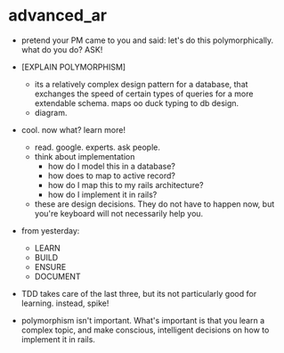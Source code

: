 # advanced_ar


- pretend your PM came to you and said: let's do this polymorphically. what do you do? ASK!

- [EXPLAIN POLYMORPHISM]
  - its a relatively complex design pattern for a database, that exchanges the speed of certain types of queries for a more extendable schema. maps oo duck typing to db design.
  - diagram.

- cool. now what? learn more!
  - read. google. experts. ask people.
  - think about implementation
    - how do I model this in a database?
    - how does to map to active record?
    - how do I map this to my rails architecture?
    - how do I implement it in rails?
  - these are design decisions. They do not have to happen now, but you're keyboard will not necessarily help you.

- from yesterday:
  - LEARN
  - BUILD
  - ENSURE
  - DOCUMENT
- TDD takes care of the last three, but its not particularly good for learning. instead, spike!

- polymorphism isn't important. What's important is that you learn a complex topic, and make conscious, intelligent decisions on how to implement it in rails.
